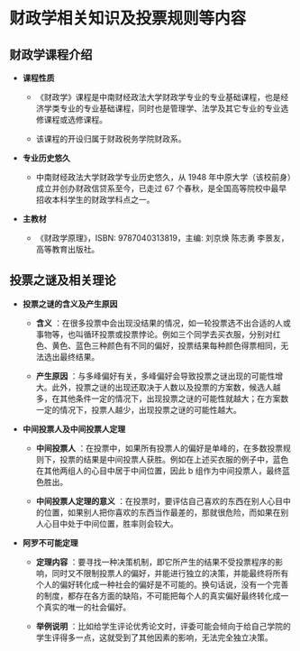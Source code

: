 # 财政学相关知识及投票规则等内容

## 财政学课程介绍

- **课程性质**
    
    - 《财政学》课程是中南财经政法大学财政学专业的专业基础课程，也是经济学类专业的专业基础课程，同时也是管理学、法学及其它专业的专业选修课程或选修课程。
        
    - 该课程的开设归属于财政税务学院财政系。
        
- **专业历史悠久**
    
    - 中南财经政法大学财政学专业历史悠久，从 1948 年中原大学（该校前身）成立并创办财政信贷系至今，已走过 67 个春秋，是全国高等院校中最早招收本科学生的财政学科点之一。
        
- **主教材**
    
    - 《财政学原理》，ISBN: 9787040313819，主编: 刘京焕 陈志勇 李景友，高等教育出版社。
        

## 投票之谜及相关理论

- **投票之谜的含义及产生原因**
    
    - **含义** ：在很多投票中会出现没结果的情况，如一轮投票选不出合适的人或事物等，也叫循环投票或投票悖论。例如三个同学去买衣服，分别对红色、黄色、蓝色三种颜色有不同的偏好，投票结果每种颜色得票相同，无法选出最终结果。
        
    - **产生原因** ：与多峰偏好有关，多峰偏好会导致投票之谜出现的可能性增大。此外，投票之谜的出现还取决于人数以及投票的方案数，候选人越多，在其他条件一定的情况下，出现投票之谜的可能性就越大；在方案数一定的情况下，投票人越少，出现投票之谜的可能性越大。
        
- **中间投票人及中间投票人定理**
    
    - **中间投票人** ：在投票中，如果所有投票人的偏好是单峰的，在多数投票规则下，投票的结果是中间投票人获胜。例如在上述买衣服的例子中，蓝色在其他两组人的心目中居于中间位置，因此 b 组作为中间投票人，最终蓝色胜出。
        
    - **中间投票人定理的意义** ：在投票时，要评估自己喜欢的东西在别人心目中的位置，如果别人把你喜欢的东西当作最差的，那就很危险，而如果在别人心目中处于中间位置，胜率则会较大。
        
- **阿罗不可能定理**
    
    - **定理内容** ：要寻找一种决策机制，即它所产生的结果不受投票程序的影响，同时又不限制投票人的偏好，并能进行独立的决策，并能最终将所有个人的偏好转化成一种社会的偏好是不可能的。换句话说，没有一个完善的制度，都存在各方面的缺陷，不可能把每个人的真实偏好最终转化成一个真实的唯一的社会偏好。
        
    - **举例说明** ：比如给学生评论优秀论文时，评委可能会倾向于给自己学院的学生评得多一点，这就受到了其他因素的影响，无法完全独立决策。